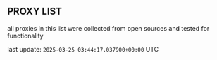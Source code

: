 ## PROXY LIST

all proxies in this list were collected from open sources and tested for functionality

last update: `2025-03-25 03:44:17.037900+00:00` UTC